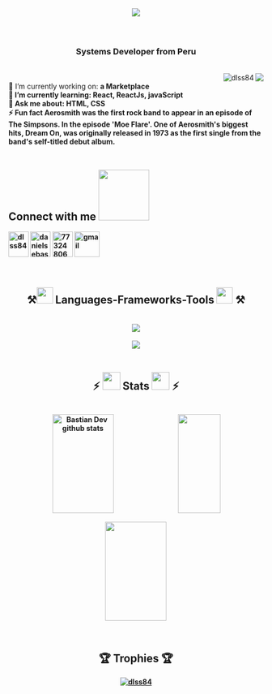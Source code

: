 <br/>
<h1 align="center">
    <img src="https://readme-typing-svg.herokuapp.com/?font=Righteous&size=35&center=true&vCenter=true&width=1000&height=70&duration=6000&lines=Hi+There!+😎;+I'm+Daniel+Sebastiani;" />
</h1>
<br/>
<div align="center" >
<h3 align="center">Systems Developer from Peru</h3>
</div>
<br/>
<div align="right"> 
  <img src="https://komarev.com/ghpvc/?username=dlss84&label=Profile%20views&color=0e75b6&style=flat" alt="dlss84" /> 
  <img align="right" src="https://visitor-badge.laobi.icu/badge?page_id=dlss84.dlss84" />
</div>

<div align="left">
  🔭 I’m currently working on: <b> a Marketplace <br/>
  🌱 I’m currently learning:  <b>React, ReactJs, javaScript <br/>
  💬 Ask me about: <b> HTML, CSS   <br/>
  ⚡ Fun fact <b>Aerosmith</b> was the first rock band to appear in an episode of The Simpsons.
  In the episode 'Moe Flare'. One of Aerosmith's biggest hits, <b>Dream On</b>, was
  originally released in 1973 as the first single from the band's self-titled
  debut album.<br/>
</div>
<br/>

<h2 height="50px"> Connect with me <img src='https://raw.githubusercontent.com/ShahriarShafin/ShahriarShafin/main/Assets/handshake.gif' width="100px"> </h2>
<p align="left" >
<a href="https://twitter.com/dlss84" target="blank">
  <img height="50px" align="center" src="https://raw.githubusercontent.com/rahuldkjain/github-profile-readme-generator/master/src/images/icons/Social/twitter.svg" alt="dlss84" height="30" width="40" /></a>
<a href="https://linkedin.com/in/danielsebastianis" target="blank">
  <img height="50px" align="center" src="https://raw.githubusercontent.com/rahuldkjain/github-profile-readme-generator/master/src/images/icons/Social/linked-in-alt.svg" alt="danielsebastianis" height="30" width="40" /></a>
<a href="https://discord.gg/773248060959490049" target="blank">
  <img height="50px" align="center" src="https://raw.githubusercontent.com/rahuldkjain/github-profile-readme-generator/master/src/images/icons/Social/discord.svg" alt="773248060959490049" height="30" width="40" /></a>
<a href="mailto:danielsebastianis84@gmail.com">
  <img height="50px" align="center" src="https://img.shields.io/badge/gmail-%2300acee.svg?color=EA4335&style=for-the-badge&logo=gmail&logoColor=white" alt="gmail"/></a>
</p>
<br/>

<h2 align="center">⚒️<img src = "https://media2.giphy.com/media/QssGEmpkyEOhBCb7e1/giphy.gif?cid=ecf05e47a0n3gi1bfqntqmob8g9aid1oyj2wr3ds3mg700bl&rid=giphy.gif" width = 32px>
   Languages-Frameworks-Tools <img src = "https://media2.giphy.com/media/QssGEmpkyEOhBCb7e1/giphy.gif?cid=ecf05e47a0n3gi1bfqntqmob8g9aid1oyj2wr3ds3mg700bl&rid=giphy.gif" width = 32px> ⚒️</h2>
<br/>
<div align="center">
    <img src="https://skillicons.dev/icons?i=react,bootstrap,html,css,vscode,github,figma"/><br/><br/>
    <img src="https://skillicons.dev/icons?i=nodejs,firebase,mongodb,java,mysql" /><br>
</div>
<br/>

<h2 align="center">⚡ <img src="https://media.giphy.com/media/iY8CRBdQXODJSCERIr/giphy.gif" width="35"> Stats <img src="https://media.giphy.com/media/iY8CRBdQXODJSCERIr/giphy.gif" width="35"> ⚡
</h2>    
<br/>

<div align="center">  
  <img width="49%" height="195px" src="https://github-readme-stats.vercel.app/api?username=bastndev&show_icons=true&count_private=true&hide_border=true&title_color=02D9F7FF&icon_color=02D9F7FF&text_color=c9d1d9&bg_color=0d1117" alt="Bastian Dev github stats" /> 
  
  <img width="41%" height="195px" src="https://github-readme-stats.vercel.app/api/top-langs/?username=bastndev&layout=compact&hide_border=true&title_color=02D9F7FF&text_color=02D9F7FF&bg_color=0d1117" />
</div> 

<div align="center">  
    <p align="center">
         <img width="49%" height="195px" src="https://github-readme-streak-stats.herokuapp.com?user=dlss84&theme=tokyonight_duo&hide_border=true">
    </p>
</div> 
 

  <br/>

<h2 align="center">🏆 Trophies 🏆</h2>
<div>
  <p align="center"><a href="https://github.com/ryo-ma/github-profile-trophy"><img  align="center" src="https://github-profile-trophy.vercel.app/?username=dlss84" alt="dlss84" /></a> </p>
</div>


